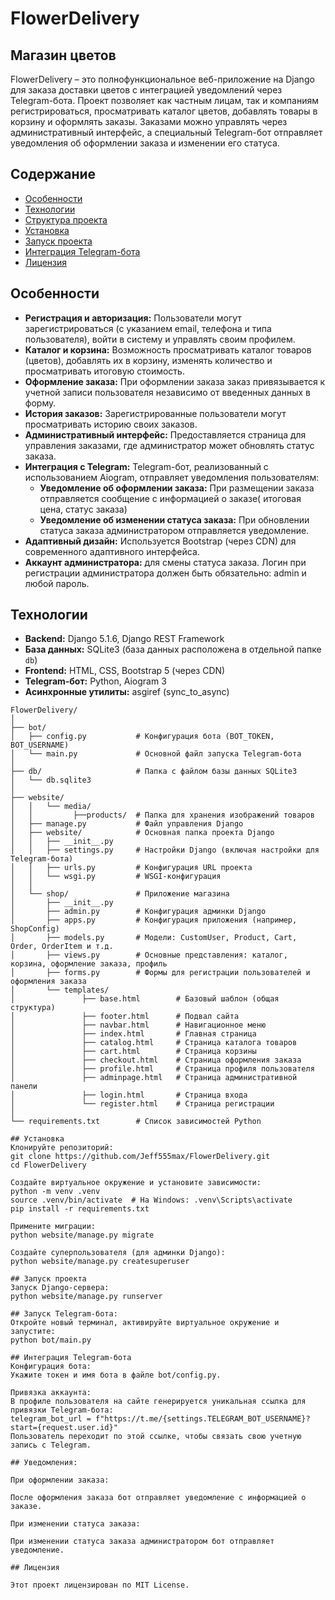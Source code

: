 # FlowerDelivery
## Магазин цветов

FlowerDelivery – это полнофункциональное веб-приложение на Django для заказа доставки цветов с интеграцией уведомлений через Telegram-бота. Проект позволяет как частным лицам, так и компаниям регистрироваться, просматривать каталог цветов, добавлять товары в корзину и оформлять заказы. Заказами можно управлять через административный интерфейс, а специальный Telegram-бот отправляет уведомления об оформлении заказа и изменении его статуса.

## Содержание

- [Особенности](#особенности)
- [Технологии](#технологии)
- [Структура проекта](#структура-проекта)
- [Установка](#установка)
- [Запуск проекта](#запуск-проекта)
- [Интеграция Telegram-бота](#интеграция-telegram-бота)
- [Лицензия](#лицензия)

## Особенности

- **Регистрация и авторизация:** Пользователи могут зарегистрироваться (с указанием email, телефона и типа пользователя), войти в систему и управлять своим профилем.
- **Каталог и корзина:** Возможность просматривать каталог товаров (цветов), добавлять их в корзину, изменять количество и просматривать итоговую стоимость.
- **Оформление заказа:** При оформлении заказа заказ привязывается к учетной записи пользователя независимо от введенных данных в форму.
- **История заказов:** Зарегистрированные пользователи могут просматривать историю своих заказов.
- **Административный интерфейс:** Предоставляется страница для управления заказами, где администратор может обновлять статус заказа.
- **Интеграция с Telegram:** Telegram-бот, реализованный с использованием Aiogram, отправляет уведомления пользователям:
  - **Уведомление об оформлении заказа:** При размещении заказа отправляется сообщение с  информацией о заказе( итоговая цена, статус заказа)
  - **Уведомление об изменении статуса заказа:** При обновлении статуса заказа администратором отправляется уведомление.
- **Адаптивный дизайн:** Используется Bootstrap (через CDN) для современного адаптивного интерфейса.
- **Аккаунт администратора:** для смены статуса заказа. Логин при регистрации администратора должен быть обязательно: admin и любой пароль. 
## Технологии

- **Backend:** Django 5.1.6, Django REST Framework
- **База данных:** SQLite3 (база данных расположена в отдельной папке `db`)
- **Frontend:** HTML, CSS, Bootstrap 5 (через CDN)
- **Telegram-бот:** Python, Aiogram 3
- **Асинхронные утилиты:** asgiref (sync_to_async)

```plaintext
FlowerDelivery/
│
├── bot/
│   ├── config.py           # Конфигурация бота (BOT_TOKEN, BOT_USERNAME)
│   └── main.py             # Основной файл запуска Telegram-бота
│
├── db/                     # Папка с файлом базы данных SQLite3
│   └── db.sqlite3
│
├── website/
│   │   └── media/ 
│   │         ├──products/  # Папка для хранения изображений товаров
│   ├── manage.py           # Файл управления Django
│   ├── website/            # Основная папка проекта Django
│   │   ├── __init__.py
│   │   ├── settings.py     # Настройки Django (включая настройки для Telegram-бота)
│   │   ├── urls.py         # Конфигурация URL проекта
│   │   └── wsgi.py         # WSGI-конфигурация
│   │
│   └── shop/               # Приложение магазина
│       ├── __init__.py
│       ├── admin.py        # Конфигурация админки Django
│       ├── apps.py         # Конфигурация приложения (например, ShopConfig)
│       ├── models.py       # Модели: CustomUser, Product, Cart, Order, OrderItem и т.д.
│       ├── views.py        # Основные представления: каталог, корзина, оформление заказа, профиль
│       ├── forms.py        # Формы для регистрации пользователей и оформления заказа               
│       └── templates/
│               ├── base.html        # Базовый шаблон (общая структура)
│               ├── footer.html      # Подвал сайта
│               ├── navbar.html      # Навигационное меню
│               ├── index.html       # Главная страница
│               ├── catalog.html     # Страница каталога товаров
│               ├── cart.html        # Страница корзины
│               ├── checkout.html    # Страница оформления заказа
│               ├── profile.html     # Страница профиля пользователя
│               ├── adminpage.html   # Страница административной панели
│               ├── login.html       # Страница входа
│               └── register.html    # Страница регистрации
│
└── requirements.txt        # Список зависимостей Python

## Установка
Клонируйте репозиторий:
git clone https://github.com/Jeff555max/FlowerDelivery.git
cd FlowerDelivery

Создайте виртуальное окружение и установите зависимости:
python -m venv .venv
source .venv/bin/activate  # На Windows: .venv\Scripts\activate
pip install -r requirements.txt

Примените миграции:
python website/manage.py migrate

Создайте суперпользователя (для админки Django):
python website/manage.py createsuperuser

## Запуск проекта
Запуск Django-сервера:
python website/manage.py runserver

## Запуск Telegram-бота:
Откройте новый терминал, активируйте виртуальное окружение и запустите:
python bot/main.py

## Интеграция Telegram-бота
Конфигурация бота:
Укажите токен и имя бота в файле bot/config.py.

Привязка аккаунта:
В профиле пользователя на сайте генерируется уникальная ссылка для привязки Telegram-бота:
telegram_bot_url = f"https://t.me/{settings.TELEGRAM_BOT_USERNAME}?start={request.user.id}"
Пользователь переходит по этой ссылке, чтобы связать свою учетную запись с Telegram.

## Уведомления:

При оформлении заказа:

После оформления заказа бот отправляет уведомление c информацией о заказе.

При изменении статуса заказа: 

При изменении статуса заказа администратором бот отправляет уведомление.

## Лицензия

Этот проект лицензирован по MIT License.
